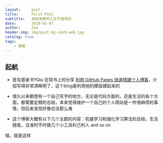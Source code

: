 ```yaml
---
layout:     post
title:      First Post
subtitle:   未经省察的人生不值得过
date:       2018-01-07
author:     Jie
header-img: img/post-bg-ios9-web.jpg
catalog: true
tags:
    - 随笔
---
```



## 起航

* 首先感谢 BYQiu 在简书上的分享 [利用 GitHub Pages 快速搭建个人博客](https://www.jianshu.com/p/e68fba58f75c)，介绍写得非常清晰明了，这个blog是利用他的模版建起来的

* 很久以来都想有一个自己写字的地方，无论是代码方面的，还是生活的各个方面，都需要定期的总结，本来觉得维护一个自己的个人网站是一件很麻烦的事情，但后来发现好像也没那么难

* 这个博客大概有以下几个主题的内容：机器学习和强化学习算法的总结，生活随笔，没准时不时做几个小工具利己利人 and so on

喵，就是这样
